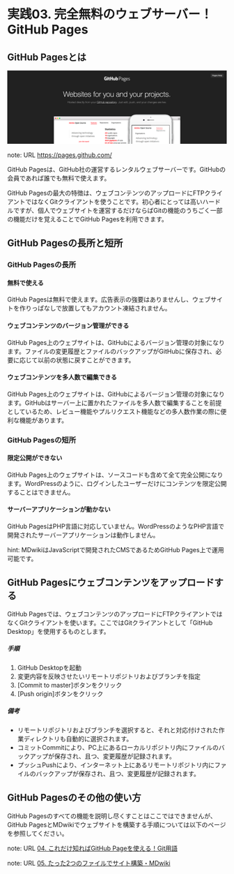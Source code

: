 # 実践03. 完全無料のウェブサーバー！GitHub Pages

## GitHub Pagesとは

![GitHub Pages公式サイト](img/gihubpages-website-1440x480.png)

note: URL https://pages.github.com/

GitHub Pagesは、GitHub社の運営するレンタルウェブサーバーです。GitHubの会員であれば誰でも無料で使えます。

GitHub Pagesの最大の特徴は、ウェブコンテンツのアップロードにFTPクライアントではなくGitクライアントを使うことです。初心者にとっては高いハードルですが、個人でウェブサイトを運営するだけならばGitの機能のうちごく一部の機能だけを覚えることでGitHub Pagesを利用できます。

## GitHub Pagesの長所と短所

### GitHub Pagesの長所

#### 無料で使える

GitHub Pagesは無料で使えます。広告表示の強要はありませんし、ウェブサイトを作りっぱなしで放置してもアカウント凍結されません。

#### ウェブコンテンツのバージョン管理ができる

GitHub Pages上のウェブサイトは、GitHubによるバージョン管理の対象になります。ファイルの変更履歴とファイルのバックアップがGitHubに保存され、必要に応じて以前の状態に戻すことができます。

#### ウェブコンテンツを多人数で編集できる

GitHub Pages上のウェブサイトは、GitHubによるバージョン管理の対象になります。GitHubはサーバー上に置かれたファイルを多人数で編集することを前提としているため、レビュー機能やプルリクエスト機能などの多人数作業の際に便利な機能があります。

### GitHub Pagesの短所

#### 限定公開ができない

GitHub Pages上のウェブサイトは、ソースコードも含めて全て完全公開になります。WordPressのように、ログインしたユーザーだけにコンテンツを限定公開することはできません。

#### サーバーアプリケーションが動かない

GitHub PagesはPHP言語に対応していません。WordPressのようなPHP言語で開発されたサーバーアプリケーションは動作しません。

hint: MDwikiはJavaScriptで開発されたCMSであるためGitHub Pages上で運用可能です。

## GitHub Pagesにウェブコンテンツをアップロードする

GitHub Pagesでは、ウェブコンテンツのアップロードにFTPクライアントではなくGitクライアントを使います。ここではGitクライアントとして「GitHub Desktop」を使用するものとします。

##### 手順

1. GitHub Desktopを起動
1. 変更内容を反映させたいリモートリポジトリおよびブランチを指定
1. [Commit to master]ボタンをクリック
1. [Push origin]ボタンをクリック

##### 備考

* リモートリポジトリおよびブランチを選択すると、それと対応付けされた作業ディレクトリも自動的に選択されます。
* コミットCommitにより、PC上にあるローカルリポジトリ内にファイルのバックアップが保存され、且つ、変更履歴が記録されます。
* プッシュPushにより、インターネット上にあるリモートリポジトリ内にファイルのバックアップが保存され、且つ、変更履歴が記録されます。

## GitHub Pagesのその他の使い方

GitHub Pagesのすべての機能を説明し尽くすことはここではできませんが、GitHub PagesとMDwikiでウェブサイトを構築する手順については以下のページを参照してください。

note: URL [04. これだけ知ればGitHub Pageを使える！Git用語](practice04.md)

note: URL [05. たった2つのファイルでサイト構築・MDwiki](practice05.md)